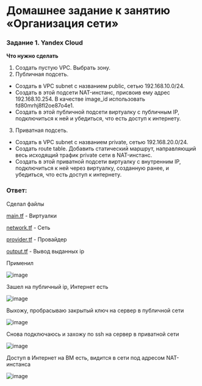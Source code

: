 # Домашнее задание к занятию «Организация сети»

### Задание 1. Yandex Cloud 

**Что нужно сделать**

1. Создать пустую VPC. Выбрать зону.
2. Публичная подсеть.

 - Создать в VPC subnet с названием public, сетью 192.168.10.0/24.
 - Создать в этой подсети NAT-инстанс, присвоив ему адрес 192.168.10.254. В качестве image_id использовать fd80mrhj8fl2oe87o4e1.
 - Создать в этой публичной подсети виртуалку с публичным IP, подключиться к ней и убедиться, что есть доступ к интернету.
3. Приватная подсеть.
 - Создать в VPC subnet с названием private, сетью 192.168.20.0/24.
 - Создать route table. Добавить статический маршрут, направляющий весь исходящий трафик private сети в NAT-инстанс.
 - Создать в этой приватной подсети виртуалку с внутренним IP, подключиться к ней через виртуалку, созданную ранее, и убедиться, что есть доступ к интернету.

### Ответ:

Сделал файлы

[main.tf](https://github.com/askarpoff/kuber_ex16/blob/main/terraform/main.tf) - Виртуалки

[network.tf](https://github.com/askarpoff/kuber_ex16/blob/main/terraform/network.tf) - Сеть

[provider.tf](https://github.com/askarpoff/kuber_ex16/blob/main/terraform/provider.tf) - Провайдер

[output.tf](https://github.com/askarpoff/kuber_ex16/blob/main/terraform/output.tf) - Вывод выданных ip

Применил

![image](https://github.com/askarpoff/kuber_ex16/assets/108946489/54cc68e6-e37e-47fe-b63b-c44e3ee6e3ec)

Зашел на публичный ip, Интернет есть

![image](https://github.com/askarpoff/kuber_ex16/assets/108946489/989a09f0-5ae3-40e3-b180-6be24244832d)

Выхожу, пробрасываю закрытый ключ на сервер в публичной сети

![image](https://github.com/askarpoff/kuber_ex16/assets/108946489/0967a13d-aee3-406b-b7e3-133f165bfbff)

Снова подключаюсь и захожу по ssh на сервер в приватной сети

![image](https://github.com/askarpoff/kuber_ex16/assets/108946489/0dc91003-7408-47aa-9555-c435a58c5858)

Доступ в Интернет на ВМ есть, видится в сети под адресом NAT-инстанса

![image](https://github.com/askarpoff/kuber_ex16/assets/108946489/c207ac32-2766-40c8-8de8-9070577587fd)



